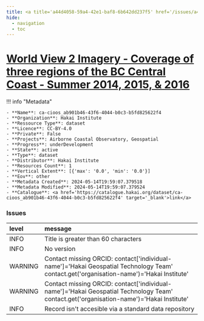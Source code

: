 ```yaml
---
title: <a title='a44d4058-59a4-42e1-baf8-6b642dd237f5' href='/issues/a44d4058-59a4-42e1-baf8-6b642dd237f5/' target='_blank'>World View 2 Imagery - Coverage of three regions of the BC Central Coast - Summer 2014, 2015, & 2016</a>
hide:
  - navigation
  - toc
---
```


# <a title='a44d4058-59a4-42e1-baf8-6b642dd237f5' href='/issues/a44d4058-59a4-42e1-baf8-6b642dd237f5/' target='_blank'>World View 2 Imagery - Coverage of three regions of the BC Central Coast - Summer 2014, 2015, & 2016</a>

<div id='map'></div>

!!! info "Metadata"
    
    - **Name**: ca-cioos_ab901b46-43f6-4044-b0c3-b5fd825622f4 
    - **Organization**: Hakai Institute 
    - **Ressource Type**: dataset 
    - **Licence**: CC-BY-4.0 
    - **Private**: False 
    - **Projects**: Airborne Coastal Observatory, Geospatial 
    - **Progress**: underDevelopment 
    - **State**: active 
    - **Type**: dataset 
    - **Distributor**: Hakai Institute 
    - **Resources Count**: 1 
    - **Vertical Extent**: [{'max': '0.0', 'min': '0.0'}] 
    - **Eov**: other 
    - **Metadata Created**: 2024-05-14T19:59:07.379518 
    - **Metadata Modified**: 2024-05-14T19:59:07.379524 
    - **Catalogue**: <a href='https://catalogue.hakai.org/dataset/ca-cioos_ab901b46-43f6-4044-b0c3-b5fd825622f4' target='_blank'>link</a> 

### Issues

| level   | message                                                                                                                                 |
|:--------|:----------------------------------------------------------------------------------------------------------------------------------------|
| INFO    | Title is greater than 60 characters                                                                                                     |
| INFO    | No version                                                                                                                              |
| WARNING | Contact missing ORCID: contact['individual-name']='Hakai Geospatial Technology Team' contact.get('organisation-name')='Hakai Institute' |
| WARNING | Contact missing ORCID: contact['individual-name']='Hakai Geospatial Technology Team' contact.get('organisation-name')='Hakai Institute' |
| INFO    | Record isn't accesible via a standard data repository                                                                                   |

<script>
   document.addEventListener("DOMContentLoaded", function() {
    var map = L.map('map').setView([51.505, -125.09], 5);
    L.tileLayer('https://tile.openstreetmap.org/{z}/{x}/{y}.png', {
        maxZoom: 19,
        attribution: '&copy; <a href="http://www.openstreetmap.org/copyright">OpenStreetMap</a>'
    }).addTo(map);
    var geojsonFeature = {
        "type": "Feature",
        "properties": {
            "name" : "<a title='a44d4058-59a4-42e1-baf8-6b642dd237f5' href='/issues/a44d4058-59a4-42e1-baf8-6b642dd237f5/' target='_blank'>World View 2 Imagery - Coverage of three regions of the BC Central Coast - Summer 2014, 2015, & 2016</a>"
        },
        "geometry": {'type': 'Polygon', 'coordinates': [[[-128.61145019531247, 51.61801654877371], [-127.91931152343746, 51.61801654877371], [-127.91931152343746, 52.11325243469631], [-128.61145019531247, 52.11325243469631], [-128.61145019531247, 51.61801654877371]]]}
    }
    L.geoJSON(geojsonFeature).addTo(map);
   })
</script>